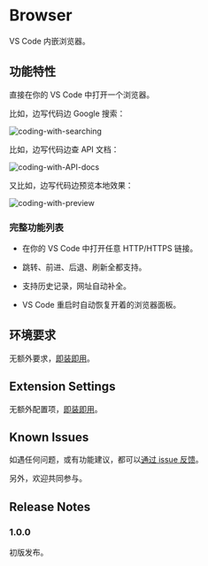# Browser

VS Code 内嵌浏览器。

## 功能特性

直接在你的 VS Code 中打开一个浏览器。

比如，边写代码边 Google 搜索：

![coding-with-searching](https://github.com/ayqy/browser/blob/master/snapshots/coding-with-searching.jpg)

比如，边写代码边查 API 文档：

![coding-with-API-docs](https://github.com/ayqy/browser/blob/master/snapshots/coding-with-API-docs.jpg)

又比如，边写代码边预览本地效果：

![coding-with-preview](https://github.com/ayqy/browser/blob/master/snapshots/coding-with-preview.jpg)

### 完整功能列表

- 在你的 VS Code 中打开任意 HTTP/HTTPS 链接。

- 跳转、前进、后退、刷新全都支持。

- 支持历史记录，网址自动补全。

- VS Code 重启时自动恢复开着的浏览器面板。

## 环境要求

无额外要求，[即装即用](https://marketplace.visualstudio.com/items?itemName=ayqy.browser)。

## Extension Settings

无额外配置项，[即装即用](https://marketplace.visualstudio.com/items?itemName=ayqy.browser)。

## Known Issues

如遇任何问题，或有功能建议，都可以[通过 issue 反馈](https://github.com/ayqy/browser/issues)。

另外，欢迎共同参与。

## Release Notes

### 1.0.0

初版发布。

